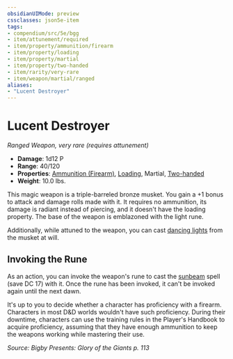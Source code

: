 ```yaml
---
obsidianUIMode: preview
cssclasses: json5e-item
tags:
- compendium/src/5e/bgg
- item/attunement/required
- item/property/ammunition/firearm
- item/property/loading
- item/property/martial
- item/property/two-handed
- item/rarity/very-rare
- item/weapon/martial/ranged
aliases: 
- "Lucent Destroyer"
---
```

# Lucent Destroyer
*Ranged Weapon, very rare (requires attunement)*  

- **Damage**: 1d12 P
- **Range**: 40/120
- **Properties**: [Ammunition (Firearm)](/Systems/5e/rules/item-properties.md#Ammunition%20(Firearm)), [Loading](/Systems/5e/rules/item-properties.md#Loading), Martial, [Two-handed](/Systems/5e/rules/item-properties.md#Two-handed)
- **Weight**: 10.0 lbs.

This magic weapon is a triple-barreled bronze musket. You gain a +1 bonus to attack and damage rolls made with it. It requires no ammunition, its damage is radiant instead of piercing, and it doesn't have the loading property. The base of the weapon is emblazoned with the light rune.

Additionally, while attuned to the weapon, you can cast [dancing lights](/Systems/5e/spells/dancing-lights.md) from the musket at will.

## Invoking the Rune

As an action, you can invoke the weapon's rune to cast the [sunbeam](/Systems/5e/spells/sunbeam.md) spell (save DC 17) with it. Once the rune has been invoked, it can't be invoked again until the next dawn.

It's up to you to decide whether a character has proficiency with a firearm. Characters in most D&D worlds wouldn't have such proficiency. During their downtime, characters can use the training rules in the Player's Handbook to acquire proficiency, assuming that they have enough ammunition to keep the weapons working while mastering their use.

*Source: Bigby Presents: Glory of the Giants p. 113*